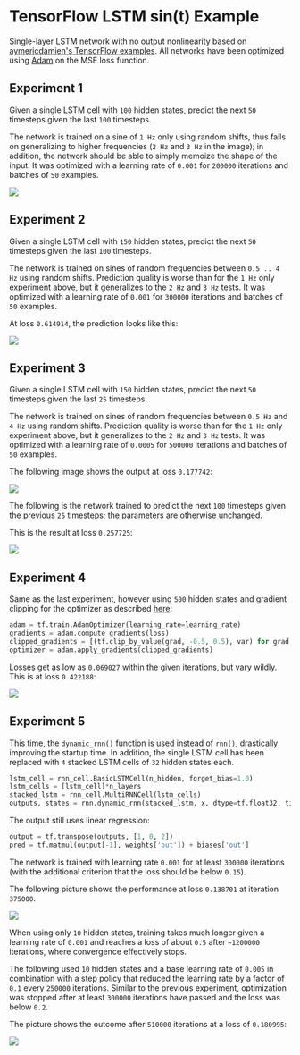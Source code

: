 # TensorFlow LSTM sin(t) Example

Single-layer LSTM network with no output nonlinearity based on [aymericdamien's TensorFlow examples](https://github.com/aymericdamien/TensorFlow-Examples/). 
All networks have been optimized using [Adam](https://arxiv.org/abs/1412.6980) on the MSE loss function.

## Experiment 1

Given a single LSTM cell with `100` hidden states, predict the next `50` timesteps 
given the last `100` timesteps. 

The network is trained on a sine of `1 Hz` only using random shifts, thus fails on
generalizing to higher frequencies (`2 Hz` and `3 Hz` in the image); in addition, the
network should be able to simply memoize the shape of the input.
It was optimized with a learning rate of `0.001` for `200000` iterations and 
batches of `50` examples.

![](images/tf-recurrent-sin.jpg)

## Experiment 2

Given a single LSTM cell with `150` hidden states, predict the next `50` timesteps 
given the last `100` timesteps. 

The network is trained on sines of random frequencies between `0.5 .. 4 Hz` using 
random shifts. Prediction quality is worse than for the `1 Hz` only experiment above,
but it generalizes to the `2 Hz` and `3 Hz` tests.
It was optimized with a learning rate of `0.001` for `300000` iterations and 
batches of `50` examples.

At loss `0.614914`, the prediction looks like this:

![](images/tf-recurrent-sin-2.jpg)

## Experiment 3

Given a single LSTM cell with `150` hidden states, predict the next `50` timesteps 
given the last `25` timesteps. 

The network is trained on sines of random frequencies between `0.5 Hz` and `4 Hz` using 
random shifts. Prediction quality is worse than for the `1 Hz` only experiment above,
but it generalizes to the `2 Hz` and `3 Hz` tests.
It was optimized with a learning rate of `0.0005` for `500000` iterations and 
batches of `50` examples.

The following image shows the output at loss `0.177742`:

![](images/tf-recurrent-sin-3.jpg)

The following is the network trained to predict the next `100` timesteps
given the previous `25` timesteps; the parameters are otherwise unchanged.

This is the result at loss `0.257725`:

![](images/tf-recurrent-sin-3.1.jpg)

## Experiment 4

Same as the last experiment, however using `500` hidden states and gradient clipping
for the optimizer as described [here](http://stackoverflow.com/a/36501922/195651):

```python
adam = tf.train.AdamOptimizer(learning_rate=learning_rate)
gradients = adam.compute_gradients(loss)
clipped_gradients = [(tf.clip_by_value(grad, -0.5, 0.5), var) for grad, var in gradients]
optimizer = adam.apply_gradients(clipped_gradients)
```

Losses get as low as `0.069027` within the given iterations, but vary wildly.
This is at loss `0.422188`:

![](images/tf-recurrent-sin-4.jpg)

## Experiment 5

This time, the `dynamic_rnn()` function is used instead of `rnn()`, drastically improving the 
startup time. In addition, the single LSTM cell has been replaced with `4` stacked 
LSTM cells of `32` hidden states each.

```python
lstm_cell = rnn_cell.BasicLSTMCell(n_hidden, forget_bias=1.0)
lstm_cells = [lstm_cell]*n_layers
stacked_lstm = rnn_cell.MultiRNNCell(lstm_cells)
outputs, states = rnn.dynamic_rnn(stacked_lstm, x, dtype=tf.float32, time_major=False)
```

The output still uses linear regression:

```python
output = tf.transpose(outputs, [1, 0, 2])
pred = tf.matmul(output[-1], weights['out']) + biases['out']
```

The network is trained with learning rate `0.001` for at least `300000` iterations
(with the additional criterion that the loss should be below `0.15`).

The following picture shows the performance at loss `0.138701` at iteration `375000`.

![](images/tf-recurrent-sin-5.jpg)

When using only `10` hidden states, training takes much longer given a learning rate of `0.001`
and reaches a loss of about `0.5` after `~1200000` iterations, where convergence effectively stops.

The following used `10` hidden states and a base learning rate of `0.005` in combination with a 
step policy that reduced the learning rate by a factor of `0.1` every `250000` iterations.
Similar to the previous experiment, optimization was stopped after at least `300000` iterations 
have passed and the loss was below `0.2`.

The picture shows the outcome after `510000` iterations at a loss of `0.180995`:

![](images/tf-recurrent-sin-5.1.jpg)
